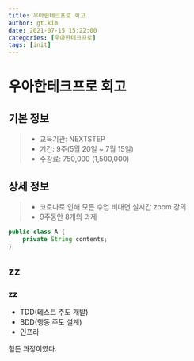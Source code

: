 ```yaml
---
title: 우아한테크프로 회고
author: gt.kim
date: 2021-07-15 15:22:00
categories: [우아한테크프로]
tags: [init]
---
```


# 우아한테크프로 회고

## 기본 정보

> - 교육기관: NEXTSTEP
> - 기간: 9주(5월 20일 ~ 7월 15일)
> - 수강료: 750,000 (~~1,500,000~~)

## 상세 정보

> - 코로나로 인해 모든 수업 비대면 실시간 zoom 강의
> - 9주동안 8개의 과제

```java
public class A {
    private String contents;
}
```

## zz

### zz

- TDD(테스트 주도 개발)
- BDD(행동 주도 설계)
- 인프라

힘든 과정이였다.
